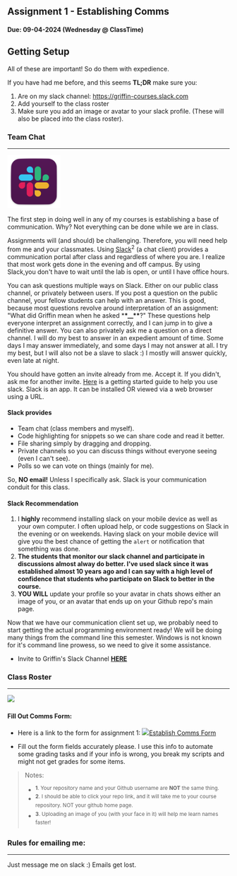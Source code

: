 ## Assignment 1 - Establishing Comms

#### Due: 09-04-2024 (Wednesday @ ClassTime)

## Getting Setup

All of these are important! So do them with expedience.

If you have had me before, and this seems **TL;DR** make sure you:

1. Are on my slack channel: https://griffin-courses.slack.com
2. Add yourself to the class roster
3. Make sure you add an image or avatar to your slack profile. (These will also be placed into the class roster).

### Team Chat

---

<img src="https://raw.githubusercontent.com/rugbyprof/5443-2D-Gaming/main/Assignments/graphics/slack_icon.png" width="120">

The first step in doing well in any of my courses is establishing a base of communication. Why? Not everything can be done while we are in class.

Assignments will (and should) be challenging. Therefore, you will need help from me and your classmates. Using [Slack](https://slack.com)<sup>2</sup> (a chat client) provides a communication portal after class and regardless of where you are. I realize that most work gets done in the evening and off campus. By using Slack,you don't have to wait until the lab is open, or until I have office hours.

You can ask questions multiple ways on Slack. Either on our public class channel, or privately between users. If you post a question on the public channel, your fellow students can help with an answer. This is good, because most questions revolve around interpretation of an assignment: "What did Griffin mean when he asked \***\*\_\_\*\***?" These questions help everyone interpret an assignment correctly, and I can jump in to give a definitive answer. You can also privately ask me a question on a direct channel. I will do my best to answer in an expedient amount of time. Some days I may answer immediately, and some days I may not answer at all. I try my best, but I will also not be a slave to slack :) I mostly will answer quickly, even late at night.

You should have gotten an invite already from me. Accept it. If you didn't, ask me for another invite. [Here](https://get.slack.help/hc/en-us/articles/218080037-Getting-started-for-new-users) is a getting started guide to help you use slack. Slack is an app. It can be installed OR viewed via a web browser using a URL.

#### Slack provides

- Team chat (class members and myself).
- Code highlighting for snippets so we can share code and read it better.
- File sharing simply by dragging and dropping.
- Private channels so you can discuss things without everyone seeing (even I can't see).
- Polls so we can vote on things (mainly for me).

So, **NO email!** Unless I specifically ask. Slack is your communication conduit for this class.

#### Slack Recommendation

1. I **highly** recommend installing slack on your mobile device as well as your own computer. I often upload help, or code suggestions on Slack in the evening or on weekends. Having slack on your mobile device will give you the best chance of getting the `alert` or notification that something was done.
2. **The students that monitor our slack channel and participate in discussions almost alway do better. I've used slack since it was established almost 10 years ago and I can say with a high level of confidence that students who participate on Slack to better in the course.**
3. **YOU WILL** update your profile so your avatar in chats shows either an image of you, or an avatar that ends up on your Github repo's main page.

Now that we have our communication client set up, we probably need to start getting the actual programming environment ready! We will be doing many things from the command line this semester. Windows is not known for it's command line prowess, so we need to give it some assistance.

- Invite to Griffin's Slack Channel <a href="https://join.slack.com/t/griffin-courses/shared_invite/zt-cw6fonr5-_CTN1kbgP3UaL9kRAzUICw" target="_blank">**HERE**</a>

### Class Roster

---

<img src="https://www.gstatic.com/images/branding/product/2x/forms_2020q4_48dp.png" width="120">

#### Fill Out Comms Form:

- Here is a link to the form for assignment 1: <a href="https://forms.gle/NRsoyMXWQzohcasc8"><img src="https://www.gstatic.com/images/branding/product/2x/forms_2020q4_48dp.png" width="30">Establish Comms Form</a>

- Fill out the form fields accurately please. I use this info to automate some grading tasks and if your info is wrong, you break my scripts and might not get grades for some items.

> Notes:
>
> - <sup> **1**. Your repository name and your Github username are **NOT** the same thing.</sup>
> - <sup> **2**. I should be able to click your repo link, and it will take me to your course repository. NOT your github home page.
> - <sup> **3**. Uploading an image of you (with your face in it) will help me learn names faster!</sup>

### Rules for emailing me:

---

Just message me on slack :) Emails get lost.
